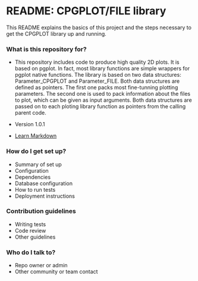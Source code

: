 # README: CPGPLOT/FILE library #

This README explains the basics of this project and the steps necessary to get the CPGPLOT library up and running.

### What is this repository for? ###

* This repository includes code to produce high quality 2D plots. It is based on pgplot. In fact, most library functions are simple wrappers for pgplot native functions. The library is based on two data structures: Parameter_CPGPLOT and Parameter_FILE.  Both data structures are defined as pointers. The first one packs most fine-tunning plotting parameters. The second one is used to pack  information about the files to plot, which can be given as input arguments. Both data structures are passed on to each ploting library function as pointers from the calling parent code. 
  
* Version
1.0.1

* [Learn Markdown](https://bitbucket.org/tutorials/markdowndemo)

### How do I get set up? ###

* Summary of set up
* Configuration
* Dependencies
* Database configuration
* How to run tests
* Deployment instructions

### Contribution guidelines ###

* Writing tests
* Code review
* Other guidelines

### Who do I talk to? ###

* Repo owner or admin
* Other community or team contact
